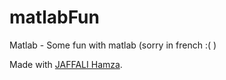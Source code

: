 # matlabFun
Matlab - Some fun with matlab (sorry in french :( )

Made with [JAFFALI Hamza](https://github.com/cheikh35).
